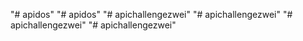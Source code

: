 "# apidos" 
"# apidos" 
"# apichallengezwei" 
"# apichallengezwei" 
"# apichallengezwei" 
"# apichallengezwei" 
